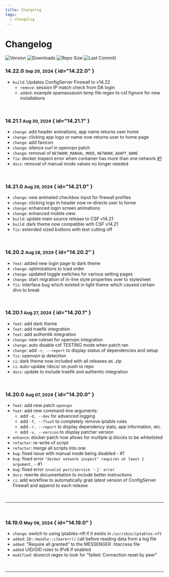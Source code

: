 ```yaml
---
title: Changelog
tags:
  - changelog
---
```


# Changelog

<p align="center" markdown="1">

![Version](https://img.shields.io/github/v/tag/Aetherinox/csf-firewall?logo=GitHub&label=version&color=ba5225)
![Downloads](https://img.shields.io/github/downloads/Aetherinox/csf-firewall/total)
![Repo Size](https://img.shields.io/github/repo-size/Aetherinox/csf-firewall?label=size&color=59702a)
![Last Commit)](https://img.shields.io/github/last-commit/Aetherinox/csf-firewall?color=b43bcc)

</p>

### <!-- md:version stable- --> 14.22.0 <small>Sep 20, 2024</small> { id="14.22.0" }

- `build`: Updates ConfigServer Firewall to v14.22
  - `remove`: session IP match check from DA login
  - `added`: example spamassassin temp file regex to csf.fignore for new installations

<br />

### <!-- md:version stable- --> 14.21.1 <small>Aug 30, 2024</small> { id="14.21.1" }

- `change`: add header animations, app name returns user home
- `change`: clicking app logo or name now returns user to home page
- `change`: add favicon
- `change`: silence curl in openvpn patch
- `change`: removal of `NETWORK_MANUAL_MODE`, `NETWORK_ADAPT_NAME`
- `fix`: docker inspect error when container has more than one network [#1](https://github.com/Aetherinox/csf-firewall/issues/1)
- `docs`: removal of manual mode values no longer needed

<br />

### <!-- md:version stable- --> 14.21.0 <small>Aug 29, 2024</small> { id="14.21.0" }

- `change`: new animated checkbox input for firewall profiles
- `change`: clicking logo in header now re-directs user to home
- `change`: enhanced login screen animations
- `change`: enhanced mobile view
- `build`: update main source release to CSF v14.21
- `build`: dark theme now compatible with CSF v14.21
- `fix`: extended sized buttons with text cutting off

<br />

### <!-- md:version stable- --> 14.20.2 <small>Aug 28, 2024</small> { id="14.20.2" }

- `feat`: added new login page to dark theme
- `change`: optimizations to load order
- `change`: updated toggle switches for various setting pages
- `change`: start migration of in-line style properties over to stylesheet
- `fix`: interface bug which existed in light theme which caused certain divs to break

<br />

### <!-- md:version stable- --> 14.20.1 <small>Aug 27, 2024</small> { id="14.20.1" }

- `feat`: add dark theme
- `feat`: add traefik integration
- `feat`: add authentik integration
- `change`: new ruleset for openvpn integration
- `change`: auto disable csf TESTING mode when patch ran
- `change`: add `-r, --report` to display status of dependencies and setup
- `fix`: openvpn ip detection
- `ci`: dark theme now included with all releases as .zip
- `ci`: auto-update /docs/ on push to repo
- `docs`: update to include traefik and authentic integration

<br />

### <!-- md:version stable- --> 14.20.0 <small>Aug 07, 2024</small> { id="14.20.0" }

- `feat`: add new patch `openvpn`
- `feat`: add new command-line arguments:
    - add `-d, --dev` for advanced logging
    - add `-f, --flush` to completely remove iptable rules
    - add `-r, --report` to display dependency stats, app information, etc.
    - add `-v, --version` to display patcher version
- `enhance`: docker patch now allows for multiple ip blocks to be whitelisted
- `refactor`: re-write of script
- `refactor`: merge all scripts into one
- `bug`: fixed issue with manual mode being disabled - #1
- `bug`: fixed error `"docker network inspect" requires at least 1 argument.` - #1
- `bug`: fixed error `invalid port/service '-j' error`
- `docs`: rewrite documentation to include better instructions
- `ci`: add workflow to automatically grab latest version of ConfigServer Firewall and append to each release

<br />

---

<br />

### <!-- md:version stable- --> 14.19.0 <small>May 06, 2024</small> { id="14.19.0" }

- `change`: switch to using iptables-nft if it exists in `/usr/sbin/iptables-nft`
- `added`: `IO::Handle::clearerr()` call before reading data from a log file
- `added`: "Require all granted" to the MESSENGER .htaccess file
- `added` UID/GID rules to IPv6 if enabled
- `modified`: dovecot regex to look for "failed: Connection reset by peer"

<br />

---

<br />
